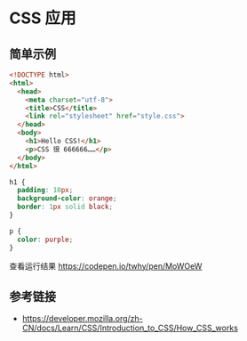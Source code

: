 # CSS 应用

## 简单示例
```html
<!DOCTYPE html>
<html>
  <head>
    <meta charset="utf-8">
    <title>CSS</title>
    <link rel="stylesheet" href="style.css">
  </head>
  <body>
    <h1>Hello CSS!</h1>
    <p>CSS 很 666666……</p>
  </body>
</html>
```
```css
h1 {
  padding: 10px;
  background-color: orange;
  border: 1px solid black;
}

p {
  color: purple;
}
```
查看运行结果 https://codepen.io/twhy/pen/MoWOeW

## 参考链接
* https://developer.mozilla.org/zh-CN/docs/Learn/CSS/Introduction_to_CSS/How_CSS_works
